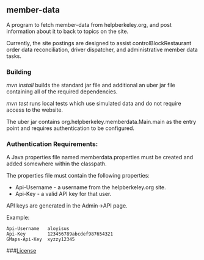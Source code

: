 member-data
---
A program to fetch member-data from helpberkeley.org, and post information
about it to back to topics on the site.

Currently, the site postings are designed to assist controlBlockRestaurant order
data reconciliation, driver dispatcher, and administrative member
data tasks.

### Building

*mvn install* builds the standard jar file and additional an uber jar file
containing all of the required dependencies.

*mvn test* runs local tests which use simulated data and do not require access
to the website.

The uber jar contains org.helpberkeley.memberdata.Main.main as the entry
point and requires authentication to be configured.


### Authentication Requirements:

A Java properties file named memberdata.properties must be created
and added somewhere within the classpath.

The properties file must contain the following properties:
* Api-Username - a username from the helpberkeley.org site.
* Api-Key - a valid API key for that user.

API keys are generated in the Admin->API page.

Example:

```
Api-Username   aloyisus
Api-Key        123456789abcdef987654321
GMaps-Api-Key  xyzzy12345
```

###[License](LICENSE.txt)
